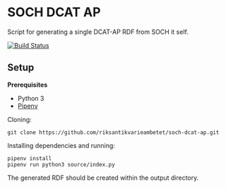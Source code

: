# SOCH DCAT AP

Script for generating a single DCAT-AP RDF from SOCH it self.

[![Build Status](https://travis-ci.com/riksantikvarieambetet/soch-dcat-ap.svg?branch=master)](https://travis-ci.com/riksantikvarieambetet/soch-dcat-ap)

## Setup

**Prerequisites**

 - Python 3
 - [Pipenv](https://docs.pipenv.org/)

Cloning:

```
git clone https://github.com/riksantikvarieambetet/soch-dcat-ap.git
```

Installing dependencies and running:
```
pipenv install
pipenv run python3 source/index.py
```

The generated RDF should be created within the output directory.
